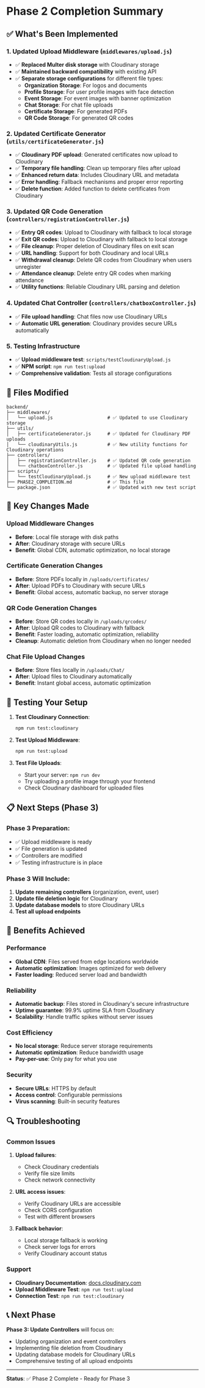 # Phase 2 Completion Summary

## ✅ What's Been Implemented

### 1. Updated Upload Middleware (`middlewares/upload.js`)
- ✅ **Replaced Multer disk storage** with Cloudinary storage
- ✅ **Maintained backward compatibility** with existing API
- ✅ **Separate storage configurations** for different file types:
  - **Organization Storage**: For logos and documents
  - **Profile Storage**: For user profile images with face detection
  - **Event Storage**: For event images with banner optimization
  - **Chat Storage**: For chat file uploads
  - **Certificate Storage**: For generated PDFs
  - **QR Code Storage**: For generated QR codes

### 2. Updated Certificate Generator (`utils/certificateGenerator.js`)
- ✅ **Cloudinary PDF upload**: Generated certificates now upload to Cloudinary
- ✅ **Temporary file handling**: Clean up temporary files after upload
- ✅ **Enhanced return data**: Includes Cloudinary URL and metadata
- ✅ **Error handling**: Fallback mechanisms and proper error reporting
- ✅ **Delete function**: Added function to delete certificates from Cloudinary

### 3. Updated QR Code Generation (`controllers/registrationController.js`)
- ✅ **Entry QR codes**: Upload to Cloudinary with fallback to local storage
- ✅ **Exit QR codes**: Upload to Cloudinary with fallback to local storage
- ✅ **File cleanup**: Proper deletion of Cloudinary files on exit scan
- ✅ **URL handling**: Support for both Cloudinary and local URLs
- ✅ **Withdrawal cleanup**: Delete QR codes from Cloudinary when users unregister
- ✅ **Attendance cleanup**: Delete entry QR codes when marking attendance
- ✅ **Utility functions**: Reliable Cloudinary URL parsing and deletion

### 4. Updated Chat Controller (`controllers/chatboxController.js`)
- ✅ **File upload handling**: Chat files now use Cloudinary URLs
- ✅ **Automatic URL generation**: Cloudinary provides secure URLs automatically

### 5. Testing Infrastructure
- ✅ **Upload middleware test**: `scripts/testCloudinaryUpload.js`
- ✅ **NPM script**: `npm run test:upload`
- ✅ **Comprehensive validation**: Tests all storage configurations

## 📁 Files Modified

```
backend/
├── middlewares/
│   └── upload.js                    # ✅ Updated to use Cloudinary storage
├── utils/
│   ├── certificateGenerator.js      # ✅ Updated for Cloudinary PDF uploads
│   └── cloudinaryUtils.js           # ✅ New utility functions for Cloudinary operations
├── controllers/
│   ├── registrationController.js    # ✅ Updated QR code generation
│   └── chatboxController.js         # ✅ Updated file upload handling
├── scripts/
│   └── testCloudinaryUpload.js      # ✅ New upload middleware test
├── PHASE2_COMPLETION.md             # ✅ This file
└── package.json                     # ✅ Updated with new test script
```

## 🔧 Key Changes Made

### **Upload Middleware Changes**
- **Before**: Local file storage with disk paths
- **After**: Cloudinary storage with secure URLs
- **Benefit**: Global CDN, automatic optimization, no local storage

### **Certificate Generation Changes**
- **Before**: Store PDFs locally in `/uploads/certificates/`
- **After**: Upload PDFs to Cloudinary with secure URLs
- **Benefit**: Global access, automatic backup, no server storage

### **QR Code Generation Changes**
- **Before**: Store QR codes locally in `/uploads/qrcodes/`
- **After**: Upload QR codes to Cloudinary with fallback
- **Benefit**: Faster loading, automatic optimization, reliability
- **Cleanup**: Automatic deletion from Cloudinary when no longer needed

### **Chat File Upload Changes**
- **Before**: Store files locally in `/uploads/Chat/`
- **After**: Upload files to Cloudinary automatically
- **Benefit**: Instant global access, automatic optimization

## 🧪 Testing Your Setup

1. **Test Cloudinary Connection**:
   ```bash
   npm run test:cloudinary
   ```

2. **Test Upload Middleware**:
   ```bash
   npm run test:upload
   ```

3. **Test File Uploads**:
   - Start your server: `npm run dev`
   - Try uploading a profile image through your frontend
   - Check Cloudinary dashboard for uploaded files

## 📋 Next Steps (Phase 3)

### **Phase 3 Preparation:**
- ✅ Upload middleware is ready
- ✅ File generation is updated
- ✅ Controllers are modified
- ✅ Testing infrastructure is in place

### **Phase 3 Will Include:**
1. **Update remaining controllers** (organization, event, user)
2. **Update file deletion logic** for Cloudinary
3. **Update database models** to store Cloudinary URLs
4. **Test all upload endpoints**

## 🚀 Benefits Achieved

### **Performance**
- **Global CDN**: Files served from edge locations worldwide
- **Automatic optimization**: Images optimized for web delivery
- **Faster loading**: Reduced server load and bandwidth

### **Reliability**
- **Automatic backup**: Files stored in Cloudinary's secure infrastructure
- **Uptime guarantee**: 99.9% uptime SLA from Cloudinary
- **Scalability**: Handle traffic spikes without server issues

### **Cost Efficiency**
- **No local storage**: Reduce server storage requirements
- **Automatic optimization**: Reduce bandwidth usage
- **Pay-per-use**: Only pay for what you use

### **Security**
- **Secure URLs**: HTTPS by default
- **Access control**: Configurable permissions
- **Virus scanning**: Built-in security features

## 🔍 Troubleshooting

### **Common Issues**

1. **Upload failures**:
   - Check Cloudinary credentials
   - Verify file size limits
   - Check network connectivity

2. **URL access issues**:
   - Verify Cloudinary URLs are accessible
   - Check CORS configuration
   - Test with different browsers

3. **Fallback behavior**:
   - Local storage fallback is working
   - Check server logs for errors
   - Verify Cloudinary account status

### **Support**
- **Cloudinary Documentation**: [docs.cloudinary.com](https://docs.cloudinary.com)
- **Upload Middleware Test**: `npm run test:upload`
- **Connection Test**: `npm run test:cloudinary`

## 📞 Next Phase

**Phase 3: Update Controllers** will focus on:
- Updating organization and event controllers
- Implementing file deletion from Cloudinary
- Updating database models for Cloudinary URLs
- Comprehensive testing of all upload endpoints

---

**Status**: ✅ Phase 2 Complete - Ready for Phase 3
